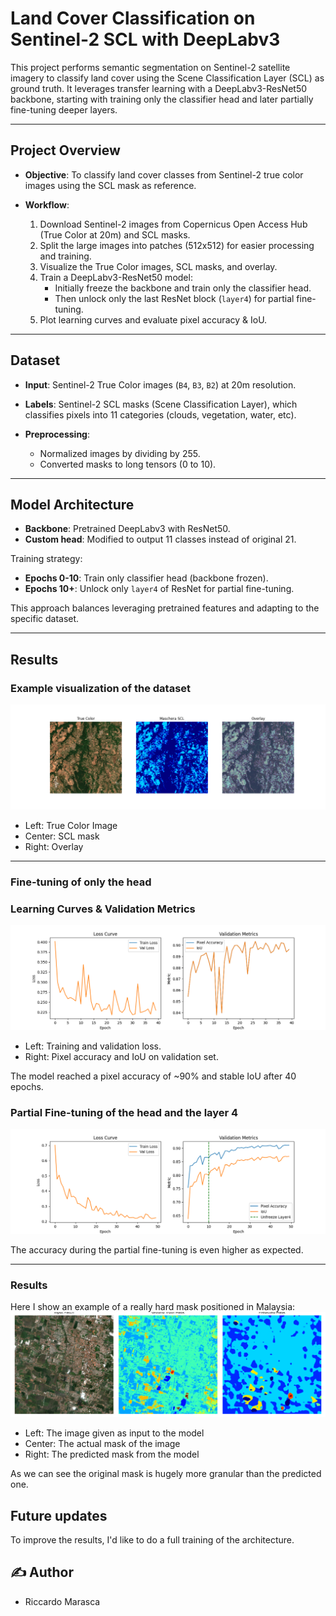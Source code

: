 # Land Cover Classification on Sentinel-2 SCL with DeepLabv3

This project performs semantic segmentation on Sentinel-2 satellite imagery to classify land cover using the Scene Classification Layer (SCL) as ground truth. It leverages transfer learning with a DeepLabv3-ResNet50 backbone, starting with training only the classifier head and later partially fine-tuning deeper layers.

---

## Project Overview

- **Objective**: 
  To classify land cover classes from Sentinel-2 true color images using the SCL mask as reference.

- **Workflow**:
  1. Download Sentinel-2 images from Copernicus Open Access Hub (True Color at 20m) and SCL masks.
  2. Split the large images into patches (512x512) for easier processing and training.
  3. Visualize the True Color images, SCL masks, and overlay.
  4. Train a DeepLabv3-ResNet50 model:
     - Initially freeze the backbone and train only the classifier head.
     - Then unlock only the last ResNet block (`layer4`) for partial fine-tuning.
  5. Plot learning curves and evaluate pixel accuracy & IoU.

---

## Dataset

- **Input**: Sentinel-2 True Color images (`B4`, `B3`, `B2`) at 20m resolution.
- **Labels**: Sentinel-2 SCL masks (Scene Classification Layer), which classifies pixels into 11 categories (clouds, vegetation, water, etc).

- **Preprocessing**:
  - Normalized images by dividing by 255.
  - Converted masks to long tensors (0 to 10).

---

## Model Architecture

- **Backbone**: Pretrained DeepLabv3 with ResNet50.
- **Custom head**: Modified to output 11 classes instead of original 21.

Training strategy:
- **Epochs 0-10**: Train only classifier head (backbone frozen).
- **Epochs 10+**: Unlock only `layer4` of ResNet for partial fine-tuning.

This approach balances leveraging pretrained features and adapting to the specific dataset.

---

## Results

### Example visualization of the dataset
![Dataset Visualization](/figures/example_1.png)

- Left: True Color Image
- Center: SCL mask
- Right: Overlay

---

### Fine-tuning of only the head

### Learning Curves & Validation Metrics
![Training Curves](/figures/curves_1.png)

- Left: Training and validation loss.
- Right: Pixel accuracy and IoU on validation set.

The model reached a pixel accuracy of ~90% and stable IoU after 40 epochs.

### Partial Fine-tuning of the head and the layer 4

![Training Curves](/figures/Curve_3.png)

The accuracy during the partial fine-tuning is even higher as expected.

---

### Results

Here I show an example of a really hard mask positioned in Malaysia:
![Example](/figures/Figure_5.png)

- Left: The image given as input to the model
- Center: The actual mask of the image
- Right: The predicted mask from the model

As we can see the original mask is hugely more granular than the predicted one.

## Future updates

To improve the results, I'd like to do a full training of the architecture.

## ✍️ Author

- Riccardo Marasca


